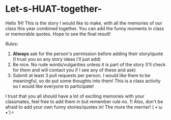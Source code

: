 # Let-s-HUAT-together-

Hello 1H! This is the story I would like to make, with all the memories of our class this year combined together. You can add the funny moments in class or memorable quotes. Hope to see the final result!

_Rules:_

1. **Always** ask for the person's permission before adding their story/quote (I trust you so any story ideas I'll just add)
2. Be nice. No rude words/vulgarities unless it is part of the story (I'll check for them and will contact you if I see any of these and ask)
3. Submit at least 3 pull requests per person. I would like them to be meaningful, so do put some thoughts into them! This is a class activity so I would like everyone to participate!

I trust that you all should have a lot of exciting memories with your classmates, feel free to add them in but remember rule no. 1! Also, don't be afraid to add your own funny stories/quotes in! The more the merrier! ( •̀ ω •́ )✧
